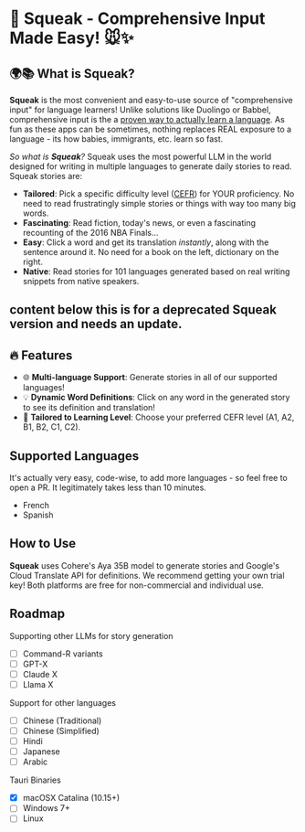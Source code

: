# 🎉 Squeak - Comprehensive Input Made Easy! 🐭✨

## 🌍📚 What is Squeak?
**Squeak** is the most convenient and easy-to-use source of "comprehensive input" for language learners! 
Unlike solutions like Duolingo or Babbel, comprehensive input is the a [proven way to actually learn a language](https://sdkrashen.com/content/articles/case_for_comprehensible_input.pdf). As fun as these apps can be sometimes, nothing replaces REAL exposure to a language - its how babies, immigrants, etc. learn so fast.

*So what is **Squeak**?* Squeak uses the most powerful LLM in the world designed for writing in multiple languages to generate daily stories to read.
Squeak stories are:
- **Tailored**: Pick a specific difficulty level ([CEFR](https://danteinlinea.com/blog/en/the-cefr-levels/)) for YOUR proficiency. No need to read frustratingly simple stories or things with way too many big words.
- **Fascinating**: Read fiction, today's news, or even a fascinating recounting of the 2016 NBA Finals...
- **Easy**: Click a word and get its translation *instantly*, along with the sentence around it. No need for a book on the left, dictionary on the right.
- **Native**: Read stories for 101 languages generated based on real writing snippets from native speakers.

## content below this is for a deprecated Squeak version and needs an update.

## 🔥 Features
- 🌐 **Multi-language Support**: Generate stories in all of our supported languages!
- 💡 **Dynamic Word Definitions**: Click on any word in the generated story to see its definition and translation!
- 🎯 **Tailored to Learning Level**: Choose your preferred CEFR level (A1, A2, B1, B2, C1, C2).

## Supported Languages
It's actually very easy, code-wise, to add more languages - so feel free to open a PR. It legitimately takes less than 10 minutes.
- French
- Spanish

## How to Use
**Squeak** uses Cohere's Aya 35B model to generate stories and Google's Cloud Translate API for definitions. We recommend getting your own trial key! Both platforms are free for non-commercial and individual use.

## Roadmap
Supporting other LLMs for story generation
- [ ] Command-R variants
- [ ] GPT-X
- [ ] Claude X
- [ ] Llama X

Support for other languages
- [ ] Chinese (Traditional)
- [ ] Chinese (Simplified)
- [ ] Hindi
- [ ] Japanese
- [ ] Arabic

Tauri Binaries
- [x] macOSX Catalina (10.15+)
- [ ] Windows 7+
- [ ] Linux
